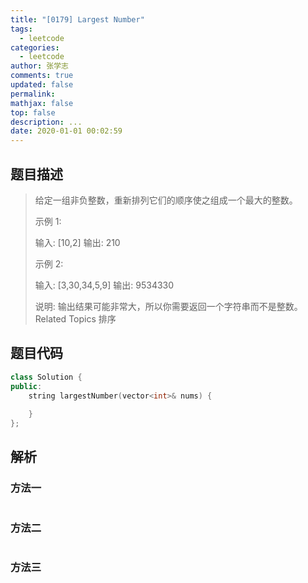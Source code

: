 ```yaml
---
title: "[0179] Largest Number"
tags:
  - leetcode
categories:
  - leetcode
author: 张学志
comments: true
updated: false
permalink:
mathjax: false
top: false
description: ...
date: 2020-01-01 00:02:59
---
```


## 题目描述

> 给定一组非负整数，重新排列它们的顺序使之组成一个最大的整数。 
> 
> 示例 1: 
> 
> 输入: [10,2]
> 输出: 210 
> 
> 示例 2: 
> 
> 输入: [3,30,34,5,9]
> 输出: 9534330 
> 
> 说明: 输出结果可能非常大，所以你需要返回一个字符串而不是整数。 
> Related Topics 排序

## 题目代码

```cpp
class Solution {
public:
    string largestNumber(vector<int>& nums) {
        
    }
};
```

## 解析

### 方法一

```cpp

```

### 方法二

```cpp

```

### 方法三

```cpp

```

